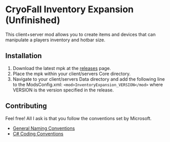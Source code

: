 # CryoFall Inventory Expansion (Unfinished)
This client+server mod allows you to create items and devices that can manipulate a players inventory and hotbar size.

## Installation
1. Download the latest mpk at the [releases](https://github.com/peter-r-g/CryoFall-InventoryExpansion/releases/latest) page.
2. Place the mpk within your client/servers Core directory.
3. Navigate to your client/servers Data directory and add the following line to the ModsConfig.xml: `<mod>InventoryExpansion_VERSION</mod>` where VERSION is the version specified in the release.

## Contributing
Feel free! All I ask is that you follow the conventions set by Microsoft.
* [General Naming Conventions](https://docs.microsoft.com/en-us/dotnet/standard/design-guidelines/general-naming-conventions?redirectedfrom=MSDN)
* [C# Coding Conventions](https://docs.microsoft.com/en-us/dotnet/csharp/programming-guide/inside-a-program/coding-conventions)
